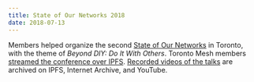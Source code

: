 ```yaml
---
title: State of Our Networks 2018
date: 2018-07-13
---
```

Members helped organize the second [State of Our Networks](https://2018.ournetworks.ca) in Toronto, with the theme of _Beyond DIY: Do It With Others_. Toronto Mesh members [streamed the conference over IPFS](https://github.com/tomeshnet/ipfs-live-streaming). [Recorded videos of the talks](https://2018.ournetworks.ca/conference/recorded-talks/) are archived on IPFS, Internet Archive, and YouTube.
